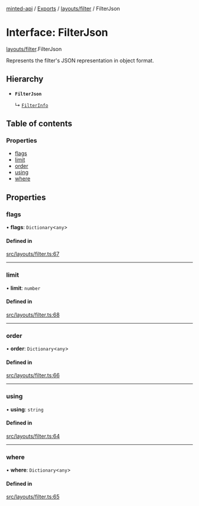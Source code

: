 [minted-api](../README.md) / [Exports](../modules.md) / [layouts/filter](../modules/layouts_filter.md) / FilterJson

# Interface: FilterJson

[layouts/filter](../modules/layouts_filter.md).FilterJson

Represents the filter's JSON representation in object format.

## Hierarchy

- **`FilterJson`**

  ↳ [`FilterInfo`](layouts_filter.FilterInfo.md)

## Table of contents

### Properties

- [flags](layouts_filter.FilterJson.md#flags)
- [limit](layouts_filter.FilterJson.md#limit)
- [order](layouts_filter.FilterJson.md#order)
- [using](layouts_filter.FilterJson.md#using)
- [where](layouts_filter.FilterJson.md#where)

## Properties

### flags

• **flags**: `Dictionary`<`any`\>

#### Defined in

[src/layouts/filter.ts:67](https://github.com/ianzepp/minted-api-ts/blob/4ef4443/src/layouts/filter.ts#L67)

___

### limit

• **limit**: `number`

#### Defined in

[src/layouts/filter.ts:68](https://github.com/ianzepp/minted-api-ts/blob/4ef4443/src/layouts/filter.ts#L68)

___

### order

• **order**: `Dictionary`<`any`\>

#### Defined in

[src/layouts/filter.ts:66](https://github.com/ianzepp/minted-api-ts/blob/4ef4443/src/layouts/filter.ts#L66)

___

### using

• **using**: `string`

#### Defined in

[src/layouts/filter.ts:64](https://github.com/ianzepp/minted-api-ts/blob/4ef4443/src/layouts/filter.ts#L64)

___

### where

• **where**: `Dictionary`<`any`\>

#### Defined in

[src/layouts/filter.ts:65](https://github.com/ianzepp/minted-api-ts/blob/4ef4443/src/layouts/filter.ts#L65)
